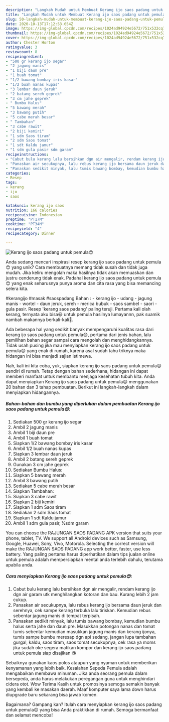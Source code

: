 ```yaml
---
description: "Langkah Mudah untuk Membuat Kerang ijo saos padang untuk pemula😊 Anti Gagal"
title: "Langkah Mudah untuk Membuat Kerang ijo saos padang untuk pemula😊 Anti Gagal"
slug: 50-langkah-mudah-untuk-membuat-kerang-ijo-saos-padang-untuk-pemula-anti-gagal
date: 2020-10-13T17:12:53.654Z
image: https://img-global.cpcdn.com/recipes/1024ad94924e5672/751x532cq70/kerang-ijo-saos-padang-untuk-pemula😊-foto-resep-utama.jpg
thumbnail: https://img-global.cpcdn.com/recipes/1024ad94924e5672/751x532cq70/kerang-ijo-saos-padang-untuk-pemula😊-foto-resep-utama.jpg
cover: https://img-global.cpcdn.com/recipes/1024ad94924e5672/751x532cq70/kerang-ijo-saos-padang-untuk-pemula😊-foto-resep-utama.jpg
author: Chester Horton
ratingvalue: 3
reviewcount: 8
recipeingredient:
- "500 gr kerang ijo segar"
- "2 jagung manis"
- "1 biji daun pre"
- "1 buah tomat"
- "1/2 bawang bombay iris kasar"
- "1/2 buah nanas kupas"
- "3 lembar daun jeruk"
- "2 batang sereh geprek"
- "3 cm jahe geprek"
- " Bumbu Halus"
- "5 bawang merah"
- "3 bawang putih"
- "5 cabe merah besar"
- " Tambahan"
- "3 cabe rawit"
- "2 biji kemiri"
- "1 sdm Saos tiram"
- "2 sdm Saos tomat"
- "1 sdt Kaldu jamur"
- "1 sdm gula pasir sdm garam"
recipeinstructions:
- "Cabut bulu kerang lalu bersihkan dgn air mengalir, rendam kerang ijo dgn air garam utk menghilangkan kotoran dan bau. Kurang lebih 2 jam cukup."
- "Panaskan air secukupnya, lalu rebus kerang ijo bersama daun jeruk dan serehnya, cek sampe kerang terbuka lalu tiriskan. Kemudian rebus sebentar jagung manis di tempat terpisah."
- "Panaskan sedikit minyak, lalu tumis bawang bombay, kemudian bumbu halus serta jahe dan daun pre. Masukkan potongan nanas dan tomat tumis sebentar kemudian masukkan jagung manis dan kerang ijonya, tumis sampe bumbu meresap dgn api sedang, jangan lupa tambahan gurgal, kaldu, saos tiram, saos tomat secukupnya, cek rasa ya moms jika sudah oke segera matikan kompor dan kerang ijo saos padang untuk pemula siap disajikan 😘"
categories:
- Resep
tags:
- kerang
- ijo
- saos

katakunci: kerang ijo saos 
nutrition: 166 calories
recipecuisine: Indonesian
preptime: "PT17M"
cooktime: "PT34M"
recipeyield: "4"
recipecategory: Dinner

---
```



![Kerang ijo saos padang untuk pemula😊](https://img-global.cpcdn.com/recipes/1024ad94924e5672/751x532cq70/kerang-ijo-saos-padang-untuk-pemula😊-foto-resep-utama.jpg)

Anda sedang mencari inspirasi resep kerang ijo saos padang untuk pemula😊 yang unik? Cara membuatnya memang tidak susah dan tidak juga mudah. Jika keliru mengolah maka hasilnya tidak akan memuaskan dan justru cenderung tidak enak. Padahal kerang ijo saos padang untuk pemula😊 yang enak seharusnya punya aroma dan cita rasa yang bisa memancing selera kita.

#kerangijo #masak #saospadang Bahan : - kerang ijo - udang - jagung manis - wortel - daun jeruk, sereh - merica bubuk - saos sambel - saori - gula pasir. Resep &#39;kerang saos padang&#39; paling teruji. Pertama kali olah kerang, ternyata aku bisa😆 untuk pemula hasilnya lumayannn, pak suamik nambah makannya berkali-kali🥰.

Ada beberapa hal yang sedikit banyak mempengaruhi kualitas rasa dari kerang ijo saos padang untuk pemula😊, pertama dari jenis bahan, lalu pemilihan bahan segar sampai cara mengolah dan menghidangkannya. Tidak usah pusing jika mau menyiapkan kerang ijo saos padang untuk pemula😊 yang enak di rumah, karena asal sudah tahu triknya maka hidangan ini bisa menjadi sajian istimewa.


Nah, kali ini kita coba, yuk, siapkan kerang ijo saos padang untuk pemula😊 sendiri di rumah. Tetap dengan bahan sederhana, hidangan ini dapat memberi manfaat untuk membantu menjaga kesehatan tubuh kita. Anda dapat menyiapkan Kerang ijo saos padang untuk pemula😊 menggunakan 20 bahan dan 3 tahap pembuatan. Berikut ini langkah-langkah dalam menyiapkan hidangannya.

<!--inarticleads1-->

##### Bahan-bahan dan bumbu yang diperlukan dalam pembuatan Kerang ijo saos padang untuk pemula😊:

1. Sediakan 500 gr kerang ijo segar
1. Ambil 2 jagung manis
1. Ambil 1 biji daun pre
1. Ambil 1 buah tomat
1. Siapkan 1/2 bawang bombay iris kasar
1. Ambil 1/2 buah nanas kupas
1. Siapkan 3 lembar daun jeruk
1. Ambil 2 batang sereh geprek
1. Gunakan 3 cm jahe geprek
1. Sediakan  Bumbu Halus:
1. Siapkan 5 bawang merah
1. Ambil 3 bawang putih
1. Sediakan 5 cabe merah besar
1. Siapkan  Tambahan:
1. Siapkan 3 cabe rawit
1. Siapkan 2 biji kemiri
1. Siapkan 1 sdm Saos tiram
1. Sediakan 2 sdm Saos tomat
1. Siapkan 1 sdt Kaldu jamur
1. Ambil 1 sdm gula pasir, ½sdm garam


You can choose the RAJUNGAN SAOS PADANG APK version that suits your phone, tablet, TV. We support all Android devices such as Samsung, Google, Huawei, Sony, Vivo, Motorola. Selecting the correct version will make the RAJUNGAN SAOS PADANG app work better, faster, use less battery. Yang paling pertama harus diperhatikan dalam tips jualan online untuk pemula adalah mempersiapkan mental anda terlebih dahulu, terutama apabila anda. 

<!--inarticleads2-->

##### Cara menyiapkan Kerang ijo saos padang untuk pemula😊:

1. Cabut bulu kerang lalu bersihkan dgn air mengalir, rendam kerang ijo dgn air garam utk menghilangkan kotoran dan bau. Kurang lebih 2 jam cukup.
1. Panaskan air secukupnya, lalu rebus kerang ijo bersama daun jeruk dan serehnya, cek sampe kerang terbuka lalu tiriskan. Kemudian rebus sebentar jagung manis di tempat terpisah.
1. Panaskan sedikit minyak, lalu tumis bawang bombay, kemudian bumbu halus serta jahe dan daun pre. Masukkan potongan nanas dan tomat tumis sebentar kemudian masukkan jagung manis dan kerang ijonya, tumis sampe bumbu meresap dgn api sedang, jangan lupa tambahan gurgal, kaldu, saos tiram, saos tomat secukupnya, cek rasa ya moms jika sudah oke segera matikan kompor dan kerang ijo saos padang untuk pemula siap disajikan 😘


Sebaiknya gunakan kaos polos ataupun yang nyaman untuk memberikan kenyamanan yang lebih baik. Kesalahan Sepeda Pemula adalah mengabaikan membawa minuman. Jika anda seorang pemula dalam bersepeda, anda harus melakukan peregangan guna untuk menghindari cidera otot. Wow Terima Kasih untuk promosinya semoga semakin banyak yang kembali ke masakan daerah. Maaf komputer saya lama down harus diupgrade baru sekarang bisa jawab komen. 

Bagaimana? Gampang kan? Itulah cara menyiapkan kerang ijo saos padang untuk pemula😊 yang bisa Anda praktikkan di rumah. Semoga bermanfaat dan selamat mencoba!
